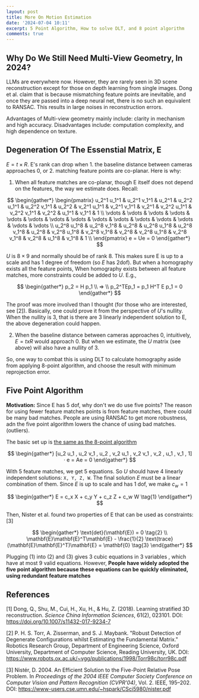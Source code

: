 ```yaml
---
layout: post
title: More On Motion Estimation 
date: '2024-07-04 10:11'
excerpt: 5 Point Algorithm, How to solve DLT, and 8 point algorithm
comments: true
---
```


## Why Do We Still Need Multi-View Geometry, In 2024?

LLMs are everywhere now. However, they are rarely seen in 3D scene reconstruction except for those on depth learning from single images. Dong et al. claim that is because mismatching feature points are inevitable, and once they are passed into a deep neural net, there is no such an equivalent to RANSAC. This results in large noises in reconstruction errors.

Advantages of Multi-view geometry mainly include: clarity in mechanism and high accuracy. Disadvantages include: computation complexity, and high dependence on texture.

## Degeneration Of The Essenstial Matrix, E

$E=t \times R$. E's rank can drop when 1. the baseline distance between cameras approaches 0, or 2. matching feature points are co-planar. Here is why:

1. When all feature matches are co-planar, though E itself does not depend on the features, the way we estimate does. Recall:

$$
\begin{gather*}
\begin{pmatrix}
u_2^1 u_1^1 & u_2^1 v_1^1 & u_2^1 & u_2^2 u_1^1 & u_2^2 v_1^1 & u_2^2 & v_2^1 u_1^1 & v_2^1 v_1^1 & v_2^1 & v_2^2 u_1^1 & v_2^2 v_1^1 & v_2^2 & u_1^1 & v_1^1 & 1 \\
\vdots & \vdots & \vdots & \vdots & \vdots & \vdots & \vdots & \vdots & \vdots & \vdots & \vdots & \vdots & \vdots & \vdots & \vdots \\
u_2^8 u_1^8 & u_2^8 v_1^8 & u_2^8 & u_2^8 u_1^8 & u_2^8 v_1^8 & u_2^8 & v_2^8 u_1^8 & v_2^8 v_1^8 & v_2^8 & v_2^8 u_1^8 & v_2^8 v_1^8 & v_2^8 & u_1^8 & v_1^8 & 1 \\
\end{pmatrix} e = Ue = 0
\end{gather*}
$$

$U$ is $8 \times 9$ and normally should be of rank 8. This makes sure E is up to a scale and has 1 degree of freedom (so $E$ has 2dof). But when a homography exists all the feature points, 
When homography exists between all feature matches, more constraints could be added to $U$. E.g., 

$$
\begin{gather*}
p_2 = H p_1 
\\
=>
\\
p_2^TEp_1 = p_1 H^T E p_1 = 0 
\end{gather*}
$$

The proof was more involved than I thought (for those who are interested, see [2]). Basically, one could prove it from the perspective of $U$'s nullity. When the nullity is 3, that is there are 3 linearly independent solution to E, the above degeneration could happen.

2. When the baseline distance between cameras approaches 0, intuitively, $E = txR$ would approach 0. But when we estimate, the $U$ matrix (see above) will also have a nullity of 3.


So, one way to combat this is using DLT to calculate homography aside from applying 8-point algorithm, and choose the result with minimum reprojection error.

## Five Point Algorithm

**Motivation:** Since E has 5 dof, why don't we do use five points? The reason for using fewer feature matches points is from feature matches, there could be many bad matches. People are using RANSAC to get more robustness, adn the five point algorithm lowers the chance of using bad matches. (outliers).

The basic set up is [the same as the 8-point algorithm](https://ricojia.github.io/2024/07/04/rgbd-slam-motion-estimation-from-epipolar-constraints.html)

$$
\begin{gather*}
[u_2 u_1 , u_2 v_1 , u_2 , v_2 u_1 , v_2 v_1 , v_2 , u_1 , v_1 , 1] · e = Ae = 0
\end{gather*}
$$

With 5 feature matches, we get 5 equations. So $U$ should have 4 linearly independent solutions: `X, Y, Z, W`. The final solution $E$ must be a linear combination of them. Since $E$ is up to scale and has 1 dof, we make $c_{w}=1$

$$
\begin{gather*}
E = c_x X + c_y Y + c_z Z + c_w W \tag{1}
\end{gather*}
$$

Then, Nister et al. found two properties of E that can be used as constraints: [3]

$$
\begin{gather*}
\text{det}(\mathbf{E}) = 0 \tag{2}
\\
\mathbf{E}\mathbf{E}^T\mathbf{E} - \frac{1}{2} \text{trace}(\mathbf{E}\mathbf{E}^T)\mathbf{E} = \mathbf{0} \tag{3}
\end{gather*}
$$

Plugging (1) into (2) and (3) gives 3 cubic equations in 3 variables , which have at most 9 valid equations. However, **People have widely adopted the five point algorithm because these equations can be quickly eliminated, using redundant feature matches**

## References

[1] Dong, Q., Shu, M., Cui, H., Xu, H., & Hu, Z. (2018). Learning stratified 3D reconstruction. *Science China Information Sciences*, 61(2), 023101. DOI: https://doi.org/10.1007/s11432-017-9234-7

[2] P. H. S. Torr, A. Zisserman, and S. J. Maybank. "Robust Detection of Degenerate Configurations whilst Estimating the Fundamental Matrix." Robotics Research Group, Department of Engineering Science, Oxford University, Department of Computer Science, Reading University, UK. DOI: https://www.robots.ox.ac.uk/~vgg/publications/1998/Torr98c/torr98c.pdf

[3] Nistér, D. 2004. An Efficient Solution to the Five-Point Relative Pose Problem. In *Proceedings of the 2004 IEEE Computer Society Conference on Computer Vision and Pattern Recognition (CVPR'04)*, Vol. 2. IEEE, 195–202. DOI: https://www-users.cse.umn.edu/~hspark/CSci5980/nister.pdf